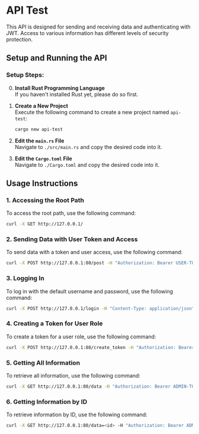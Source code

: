 # API Test

This API is designed for sending and receiving data and authenticating with JWT. Access to various information has different levels of security protection.

## Setup and Running the API

### Setup Steps:

0. **Install Rust Programming Language**  
   If you haven't installed Rust yet, please do so first.

1. **Create a New Project**  
   Execute the following command to create a new project named `api-test`:
   ```bash
   cargo new api-test
   ```

2. **Edit the `main.rs` File**  
   Navigate to `./src/main.rs` and copy the desired code into it.

3. **Edit the `Cargo.toml` File**  
   Navigate to `./Cargo.toml` and copy the desired code into it.

## Usage Instructions

### 1. Accessing the Root Path

To access the root path, use the following command:
```bash
curl -X GET http://127.0.0.1/
```

### 2. Sending Data with User Token and Access

To send data with a token and user access, use the following command:
```bash
curl -X POST http://127.0.0.1:80/post -H "Authorization: Bearer USER-TOKEN" -H "Content-Type: application/json" -d '{"id": 1, "name": "John", "family": "Doe", "age": 30, "number": 123456}'
```

### 3. Logging In

To log in with the default username and password, use the following command:
```bash
curl -X POST http://127.0.0.1/login -H "Content-Type: application/json" -d '{"username": "admin", "password": "password"}'
```

### 4. Creating a Token for User Role

To create a token for a user role, use the following command:
```bash
curl -X POST http://127.0.0.1:80/create_token -H "Authorization: Bearer ADMIN_TOKEN" -H "Content-Type: application/json" -d '{"username": "any-username-for-user", "role": "user"}'
```

### 5. Getting All Information

To retrieve all information, use the following command:
```bash
curl -X GET http://127.0.0.1:80/data -H "Authorization: Bearer ADMIN-TOKEN"
```

### 6. Getting Information by ID

To retrieve information by ID, use the following command:
```bash
curl -X GET http://127.0.0.1:80/data=<id> -H "Authorization: Bearer ADMIN-TOKEN"
```
